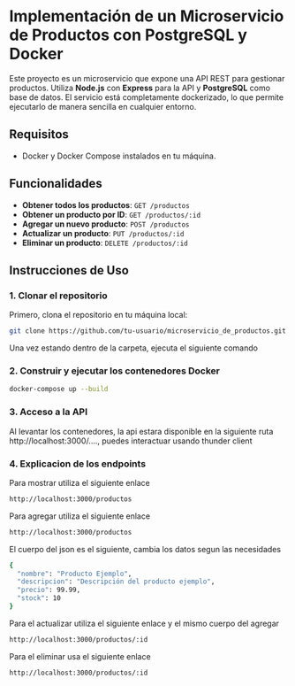 # Implementación de un Microservicio de Productos con PostgreSQL y Docker

Este proyecto es un microservicio que expone una API REST para gestionar productos. Utiliza **Node.js** con **Express** para la API y **PostgreSQL** como base de datos. El servicio está completamente dockerizado, lo que permite ejecutarlo de manera sencilla en cualquier entorno.

## Requisitos

- Docker y Docker Compose instalados en tu máquina.

## Funcionalidades

- **Obtener todos los productos**: `GET /productos`
- **Obtener un producto por ID**: `GET /productos/:id`
- **Agregar un nuevo producto**: `POST /productos`
- **Actualizar un producto**: `PUT /productos/:id`
- **Eliminar un producto**: `DELETE /productos/:id`

## Instrucciones de Uso

### 1. Clonar el repositorio

Primero, clona el repositorio en tu máquina local:

```bash
git clone https://github.com/tu-usuario/microservicio_de_productos.git
```
Una vez estando dentro de la carpeta, ejecuta el siguiente comando
### 2. Construir y ejecutar los contenedores Docker
```bash
docker-compose up --build
```

### 3. Acceso a la API
Al levantar los contenedores, la api estara disponible en la siguiente ruta http://localhost:3000/...., puedes interactuar usando thunder client

### 4. Explicacion de los endpoints
Para mostrar utiliza el siguiente enlace
```bash
http://localhost:3000/productos
```

Para agregar utiliza el siguiente enlace
```bash
http://localhost:3000/productos
```
El cuerpo del json es el siguiente, cambia los datos segun las necesidades
```bash
{
  "nombre": "Producto Ejemplo",
  "descripcion": "Descripción del producto ejemplo",
  "precio": 99.99,
  "stock": 10
}
```
Para el actualizar utiliza el siguiente enlace y el mismo cuerpo del agregar
```bash
http://localhost:3000/productos/:id
```
Para el eliminar usa el siguiente enlace 
```bash
http://localhost:3000/productos/:id
```

